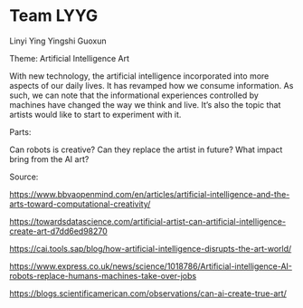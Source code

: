 Team LYYG
=========
Linyi
Ying
Yingshi
Guoxun

Theme: Artificial Intelligence Art

With new technology, the artificial intelligence incorporated into more aspects of our daily lives. It has revamped how we consume information. As such, we can note that the informational experiences controlled by machines have changed the way we think and live. It’s also the topic that artists would like to start to experiment with it. 

Parts:

Can robots is creative? Can they replace the artist in future? What impact bring from the AI art?

Source:

https://www.bbvaopenmind.com/en/articles/artificial-intelligence-and-the-arts-toward-computational-creativity/

https://towardsdatascience.com/artificial-artist-can-artificial-intelligence-create-art-d7dd6ed98270

https://cai.tools.sap/blog/how-artificial-intelligence-disrupts-the-art-world/

https://www.express.co.uk/news/science/1018786/Artificial-intelligence-AI-robots-replace-humans-machines-take-over-jobs

https://blogs.scientificamerican.com/observations/can-ai-create-true-art/
